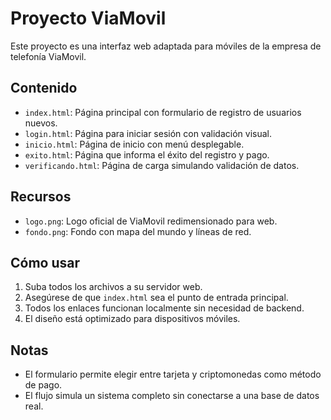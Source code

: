 
# Proyecto ViaMovil

Este proyecto es una interfaz web adaptada para móviles de la empresa de telefonía ViaMovil.

## Contenido

- `index.html`: Página principal con formulario de registro de usuarios nuevos.
- `login.html`: Página para iniciar sesión con validación visual.
- `inicio.html`: Página de inicio con menú desplegable.
- `exito.html`: Página que informa el éxito del registro y pago.
- `verificando.html`: Página de carga simulando validación de datos.

## Recursos

- `logo.png`: Logo oficial de ViaMovil redimensionado para web.
- `fondo.png`: Fondo con mapa del mundo y líneas de red.

## Cómo usar

1. Suba todos los archivos a su servidor web.
2. Asegúrese de que `index.html` sea el punto de entrada principal.
3. Todos los enlaces funcionan localmente sin necesidad de backend.
4. El diseño está optimizado para dispositivos móviles.

## Notas

- El formulario permite elegir entre tarjeta y criptomonedas como método de pago.
- El flujo simula un sistema completo sin conectarse a una base de datos real.
